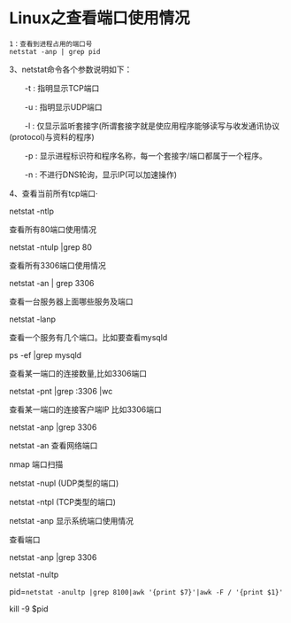 # Linux之查看端口使用情况

```
1：查看到进程占用的端口号
netstat -anp | grep pid
```

3、netstat命令各个参数说明如下：

　　-t : 指明显示TCP端口

　　-u : 指明显示UDP端口

　　-l : 仅显示监听套接字(所谓套接字就是使应用程序能够读写与收发通讯协议(protocol)与资料的程序)

　　-p : 显示进程标识符和程序名称，每一个套接字/端口都属于一个程序。

　　-n : 不进行DNS轮询，显示IP(可以加速操作)

4、查看当前所有tcp端口·

netstat -ntlp 

查看所有80端口使用情况

netstat -ntulp |grep 80 

查看所有3306端口使用情况

netstat -an | grep 3306  

查看一台服务器上面哪些服务及端口

netstat -lanp

查看一个服务有几个端口。比如要查看mysqld

ps -ef |grep mysqld

查看某一端口的连接数量,比如3306端口

netstat -pnt |grep :3306 |wc

查看某一端口的连接客户端IP 比如3306端口

netstat -anp |grep 3306

netstat -an 查看网络端口

nmap 端口扫描

netstat -nupl (UDP类型的端口)

netstat -ntpl (TCP类型的端口)

netstat -anp 显示系统端口使用情况









查看端口

netstat  -anp  |grep  3306



netstat -nultp





pid=`netstat -anultp |grep 8100|awk '{print $7}'|awk -F / '{print $1}'`

kill -9 $pid